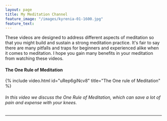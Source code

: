 ```yaml
---
layout: page
title: My Meditation Channel
feature_image: "/images/kyrenia-01-1600.jpg"
feature_text:
---
```


These videos are designed to address different aspects of meditation so that you might build and sustain a strong meditation practice. It's fair to say there are many pitfalls and traps for beginners and experienced alike when it comes to meditation. I hope you gain many benefits in your meditation from watching these videos.
	
#### The One Rule of Meditation

{% include video.html id="uRep6giNcv8" title="The One rule of Meditation" %}

###### In this video we discuss the One Rule of Meditation, which can save a lot of pain and expense with your knees.
---

